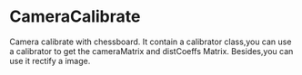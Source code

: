 # CameraCalibrate
Camera calibrate with chessboard.
It contain a calibrator class,you can use a calibrator to get the cameraMatrix and distCoeffs Matrix.
Besides,you can use it rectify a image.

